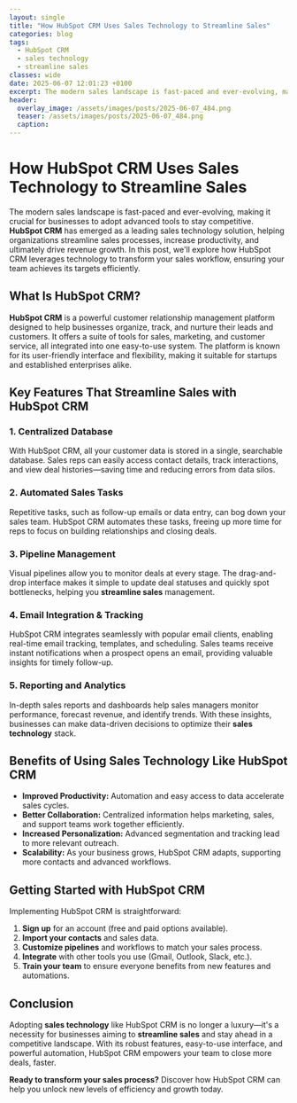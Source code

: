 ```yaml
---
layout: single
title: "How HubSpot CRM Uses Sales Technology to Streamline Sales"
categories: blog
tags:
  - HubSpot CRM
  - sales technology
  - streamline sales
classes: wide
date: 2025-06-07 12:01:23 +0100
excerpt: The modern sales landscape is fast-paced and ever-evolving, making it crucial for businesses to adopt advanced tools to stay competitive. **HubSpot CRM** ha...
header:
  overlay_image: /assets/images/posts/2025-06-07_484.png
  teaser: /assets/images/posts/2025-06-07_484.png
  caption:
---
```


# How HubSpot CRM Uses Sales Technology to Streamline Sales

The modern sales landscape is fast-paced and ever-evolving, making it crucial for businesses to adopt advanced tools to stay competitive. **HubSpot CRM** has emerged as a leading sales technology solution, helping organizations streamline sales processes, increase productivity, and ultimately drive revenue growth. In this post, we'll explore how HubSpot CRM leverages technology to transform your sales workflow, ensuring your team achieves its targets efficiently.

## What Is HubSpot CRM?

**HubSpot CRM** is a powerful customer relationship management platform designed to help businesses organize, track, and nurture their leads and customers. It offers a suite of tools for sales, marketing, and customer service, all integrated into one easy-to-use system. The platform is known for its user-friendly interface and flexibility, making it suitable for startups and established enterprises alike.

## Key Features That Streamline Sales with HubSpot CRM

### 1. Centralized Database

With HubSpot CRM, all your customer data is stored in a single, searchable database. Sales reps can easily access contact details, track interactions, and view deal histories—saving time and reducing errors from data silos.

### 2. Automated Sales Tasks

Repetitive tasks, such as follow-up emails or data entry, can bog down your sales team. HubSpot CRM automates these tasks, freeing up more time for reps to focus on building relationships and closing deals.

### 3. Pipeline Management

Visual pipelines allow you to monitor deals at every stage. The drag-and-drop interface makes it simple to update deal statuses and quickly spot bottlenecks, helping you **streamline sales** management.

### 4. Email Integration & Tracking

HubSpot CRM integrates seamlessly with popular email clients, enabling real-time email tracking, templates, and scheduling. Sales teams receive instant notifications when a prospect opens an email, providing valuable insights for timely follow-up.

### 5. Reporting and Analytics

In-depth sales reports and dashboards help sales managers monitor performance, forecast revenue, and identify trends. With these insights, businesses can make data-driven decisions to optimize their **sales technology** stack.

## Benefits of Using Sales Technology Like HubSpot CRM

- **Improved Productivity:** Automation and easy access to data accelerate sales cycles.
- **Better Collaboration:** Centralized information helps marketing, sales, and support teams work together efficiently.
- **Increased Personalization:** Advanced segmentation and tracking lead to more relevant outreach.
- **Scalability:** As your business grows, HubSpot CRM adapts, supporting more contacts and advanced workflows.

## Getting Started with HubSpot CRM

Implementing HubSpot CRM is straightforward:

1. **Sign up** for an account (free and paid options available).
2. **Import your contacts** and sales data.
3. **Customize pipelines** and workflows to match your sales process.
4. **Integrate** with other tools you use (Gmail, Outlook, Slack, etc.).
5. **Train your team** to ensure everyone benefits from new features and automations.

## Conclusion

Adopting **sales technology** like HubSpot CRM is no longer a luxury—it's a necessity for businesses aiming to **streamline sales** and stay ahead in a competitive landscape. With its robust features, easy-to-use interface, and powerful automation, HubSpot CRM empowers your team to close more deals, faster.

**Ready to transform your sales process?** Discover how HubSpot CRM can help you unlock new levels of efficiency and growth today.
